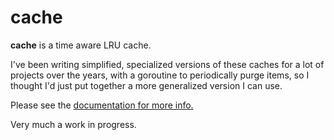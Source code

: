 # cache

**cache** is a time aware LRU cache.

I've been writing simplified, specialized versions of these caches for a lot of
projects over the years, with a goroutine to periodically purge items, so I
thought I'd just put together a more generalized version I can use. 

Please see the [documentation for more info.](https://godoc.org/github.com/rselbach/cache)

Very much a work in progress.

